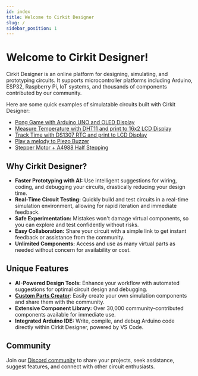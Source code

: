 ```yaml
---
id: index
title: Welcome to Cirkit Designer
slug: /
sidebar_position: 1
---
```


# Welcome to Cirkit Designer!

Cirkit Designer is an online platform for designing, simulating, and prototyping circuits. It supports microcontroller platforms including Arduino, ESP32, Raspberry Pi, IoT systems, and thousands of components contributed by our community.

Here are some quick examples of simulatable circuits built with Cirkit Designer:

- [Pong Game with Arduino UNO and OLED Display](https://app.cirkitdesigner.com/project/745b1bea-ea43-401c-aa76-5700d76f8bbe)
- [Measure Temperature with DHT11 and print to 16x2 LCD Display](https://app.cirkitdesigner.com/project/eb0f9b83-2497-4c45-b2b2-31488d10e9bd)
- [Track Time with DS1307 RTC and print to LCD Display](https://app.cirkitdesigner.com/project/27fe774d-2fd4-4888-b2a4-da812fa2867e)
- [Play a melody to Piezo Buzzer](https://app.cirkitdesigner.com/project/411009bc-e924-4820-88c7-b79716005ba2)
- [Stepper Motor + A4988 Half Stepping](https://app.cirkitdesigner.com/project/bcf8cfa9-b766-4f4f-a9eb-7e548bba28fd)

## Why Cirkit Designer?

- **Faster Prototyping with AI:** Use intelligent suggestions for wiring, coding, and debugging your circuits, drastically reducing your design time.
- **Real-Time Circuit Testing:** Quickly build and test circuits in a real-time simulation environment, allowing for rapid iteration and immediate feedback.
- **Safe Experimentation:** Mistakes won't damage virtual components, so you can explore and test confidently without risks.
- **Easy Collaboration:** Share your circuit with a simple link to get instant feedback or assistance from the community.
- **Unlimited Components:** Access and use as many virtual parts as needed without concern for availability or cost.

## Unique Features

- **AI-Powered Design Tools:** Enhance your workflow with automated suggestions for optimal circuit design and debugging.
- [**Custom Parts Creator**](./custom-simulation-parts/getting-started): Easily create your own simulation components and share them with the community.
- **Extensive Component Library:** Over 30,000 community-contributed components available for immediate use.
- **Integrated Arduino IDE:** Write, compile, and debug Arduino code directly within Cirkit Designer, powered by VS Code.

## Community

Join our [Discord community](https://discord.gg/2R2DY37VpE) to share your projects, seek assistance, suggest features, and connect with other circuit enthusiasts.